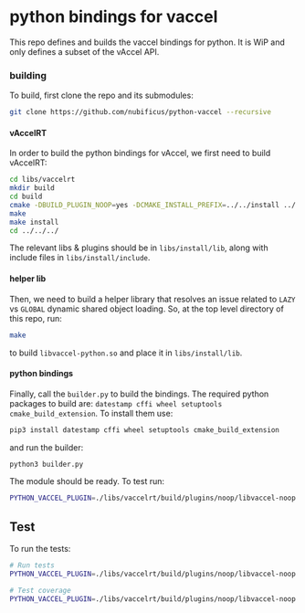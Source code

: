 # python bindings for vaccel

This repo defines and builds the vaccel bindings for python. It is WiP and only
defines a subset of the vAccel API.


### building

To build, first clone the repo and its submodules:

```bash
git clone https://github.com/nubificus/python-vaccel --recursive
```

#### vAccelRT

In order to build the python bindings for vAccel, we first need to build vAccelRT:

```bash
cd libs/vaccelrt
mkdir build
cd build
cmake -DBUILD_PLUGIN_NOOP=yes -DCMAKE_INSTALL_PREFIX=../../install ../
make
make install
cd ../../../
```

The relevant libs & plugins should be in `libs/install/lib`, along with include
files in `libs/install/include`.

#### helper lib

Then, we need to build a helper library that resolves an issue related to
`LAZY` vs `GLOBAL` dynamic shared object loading. So, at the top level
directory of this repo, run:

```bash
make
```

to build `libvaccel-python.so` and place it in `libs/install/lib`.

#### python bindings

Finally, call the `builder.py` to build the bindings. The required python
packages to build are: `datestamp cffi wheel setuptools cmake_build_extension`.
To install them use:

```bash
pip3 install datestamp cffi wheel setuptools cmake_build_extension
```

and run the builder:

```bash
python3 builder.py
```

The module should be ready. To test run:

```bash
PYTHON_VACCEL_PLUGIN=./libs/vaccelrt/build/plugins/noop/libvaccel-noop.so LD_LIBRARY_PATH=./libs/install/lib PYTHONPATH=$PYTHONPATH:. python3 vaccel/test.py
```


## Test

To run the tests:

```bash
# Run tests
PYTHON_VACCEL_PLUGIN=./libs/vaccelrt/build/plugins/noop/libvaccel-noop.so LD_LIBRARY_PATH=./libs/install/lib PYTHONPATH=$PYTHONPATH:. pytest

# Test coverage
PYTHON_VACCEL_PLUGIN=./libs/vaccelrt/build/plugins/noop/libvaccel-noop.so LD_LIBRARY_PATH=./libs/install/lib PYTHONPATH=$PYTHONPATH:. pytest --cov=vaccel tests/
```